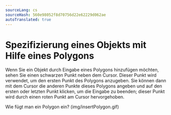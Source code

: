 ```yaml
---
sourceLang: cs
sourceHash: 560e98052f8d70756d22e62229d062ae
autoTranslated: true
---
```


# Spezifizierung eines Objekts mit Hilfe eines Polygons

Wenn Sie ein Objekt durch Eingabe eines Polygons hinzufügen möchten, sehen Sie einen schwarzen Punkt neben dem Cursor. Dieser Punkt wird verwendet, um den ersten Punkt des Polygons anzugeben. Sie können dann mit dem Cursor die anderen Punkte dieses Polygons angeben und auf den ersten oder letzten Punkt klicken, um die Eingabe zu beenden; dieser Punkt wird durch einen roten Punkt am Cursor hervorgehoben.

Wie fügt man ein Polygon ein? (img/insertPolygon.gif)